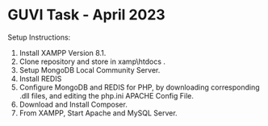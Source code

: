 # GUVI Task - April 2023
Setup Instructions:
  1. Install XAMPP Version 8.1.
  2. Clone repository and store in xamp\htdocs .
  3. Setup MongoDB Local Community Server.
  4. Install REDIS
  5. Configure MongoDB and REDIS for PHP, by downloading corresponding .dll files, and editing the php.ini APACHE Config File.
  6. Download and Install Composer.
  7. From XAMPP, Start Apache and MySQL Server.
